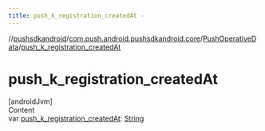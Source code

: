 ```yaml
---
title: push_k_registration_createdAt -
---
```

//[pushsdkandroid](../../index.md)/[com.push.android.pushsdkandroid.core](../index.md)/[PushOperativeData](index.md)/[push_k_registration_createdAt](push_k_registration_created-at.md)



# push_k_registration_createdAt  
[androidJvm]  
Content  
var [push_k_registration_createdAt](push_k_registration_created-at.md): [String](https://kotlinlang.org/api/latest/jvm/stdlib/kotlin/-string/index.html)  



